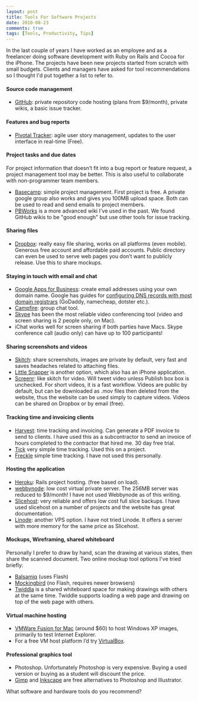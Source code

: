 ```yaml
---
layout: post
title: Tools For Software Projects
date: 2010-08-23
comments: true
tags: [Tools, Productivity, Tips]
---
```


In the last couple of years I have worked as an employee and as a freelancer doing software development with Ruby on Rails and Cocoa for the iPhone. The projects have been new projects started from scratch with small budgets. Clients and managers have asked for tool recommendations so I thought I'd put together a list to refer to.

#### Source code management

 * [GitHub](https://github.com/): private repository code hosting (plans from $9/month), private wikis, a basic issue tracker.

#### Features and bug reports

 * [Pivotal Tracker](http://www.pivotaltracker.com/): agile user story management, updates to the user interface in real-time (Free).

#### Project tasks and due dates

For project information that doesn’t fit into a bug report or feature request, a project management tool may be better. This is also useful to collaborate with non-programmer team members. 

 * [Basecamp](http://basecamphq.com/): simple project management. First project is free. A private google group also works and gives you 100MB upload space. Both can be used to read and send emails to project members.
 * [PBWorks](http://pbworks.com/) is a more advanced wiki I've used in the past. We found GitHub wikis to be "good enough" but use other tools for issue tracking.

#### Sharing files

 * [Dropbox](http://www.dropbox.com/): really easy file sharing, works on all platforms (even mobile). Generous free account and affordable paid accounts. Public directory can even be used to serve web pages you don’t want to publicly release. Use this to share mockups.

#### Staying in touch with email and chat

 * [Google Apps for Business](http://www.google.com/apps/intl/en/business/index.html): create email addresses using your own domain name. Google has guides for [configuring DNS records with most domain registrars](http://www.google.com/support/a/bin/answer.py?answer=140034) (GoDaddy, namecheap, dotster etc.).
 * [Campfire](http://campfirenow.com/): group chat tool.
 * [Skype](http://www.skype.com) has been the most reliable video conferencing tool (video and screen sharing is 2 people only, on Mac).
 * iChat works well for screen sharing if both parties have Macs. Skype conference call (audio only) can have up to 100 participants!

#### Sharing screenshots and videos

 * [Skitch](http://skitch.com/): share screenshots, images are private by default, very fast and saves headaches related to attaching files.
 * [Little Snapper](http://www.realmacsoftware.com/littlesnapper/) is another option, which also has an iPhone application.
 * [Screenr](http://screenr.com/): like skitch for video. Will tweet video unless Publish box box is unchecked. For short videos, it is a fast workflow. Videos are public by default, but can be downloaded as .mov files then deleted from the website, thus the website can be used simply to capture videos. Videos can be shared on Dropbox or by email (free).

#### Tracking time and invoicing clients

 * [Harvest](http://www.getharvest.com/): time tracking and invoicing. Can generate a PDF invoice to send to clients. I have used this as a subcontractor to send an invoice of hours completed to the contractor that hired me. 30 day free trial.
 * [Tick](http://tickspot.com/) very simple time tracking. Used this on a project.
 * [Freckle](http://letsfreckle.com/) simple time tracking. I have not used this personally.

#### Hosting the application

 * [Heroku](http://heroku.com/): Rails project hosting. (free based on load).
 * [webbynode](http://www.webbynode.com/): low cost virtual private server. The 256MB server was reduced to $9/month! I have not used Webbynode as of this writing.
 * [Slicehost](http://www.slicehost.com/): very reliable and offers low cost full slice backups. I have used slicehost on a number of projects and the website has great documentation.
 * [Linode](http://www.linode.com/): another VPS option. I have not tried Linode. It offers a server with more memory for the same price as Slicehost.

#### Mockups, Wireframing, shared whiteboard

Personally I prefer to draw by hand, scan the drawing at various states, then share the scanned document. Two online mockup tool options I've tried briefly:

 * [Balsamiq](http://www.balsamiq.com/) (uses Flash)
 * [Mockingbird](http://gomockingbird.com/) (no Flash, requires newer browsers)
 * [Twiddla](http://www.twiddla.com/) is a shared whiteboard space for making drawings with others at the same time. Twiddle supports loading a web page and drawing on top of the web page with others.

#### Virtual machine hosting

 * [VMWare Fusion for Mac](http://www.vmware.com/products/fusion/) (around $60) to host Windows XP images, primarily to test Internet Explorer.
 * For a free VM host platform I’d try [VirtualBox](http://www.virtualbox.org/).

#### Professional graphics tool

 * Photoshop. Unfortunately Photoshop is very expensive. Buying a used version or buying as a student will discount the price.
 * [Gimp](http://www.gimp.org/) and [Inkscape](http://www.inkscape.org/) are free alternatives to Photoshop and Illustrator.

What software and hardware tools do you recommend?
